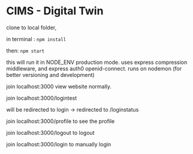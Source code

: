 # CIMS - Digital Twin 
clone to local folder, 

in terminal : `npm install`

then:  `npm start`

this will run it in NODE_ENV production mode. uses express compression middleware, and express auth0 openid-connect.
runs on nodemon (for better versioning and development)

join localhost:3000
view website normally.

join localhost:3000/logintest

will be redirected to login -> redirected to /loginstatus

join localhost:3000/profile to see the profile

join localhost:3000/logout to logout

join localhost:3000/login to manually login
